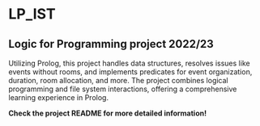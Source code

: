 # LP_IST
## Logic for Programming project 2022/23
Utilizing Prolog, this project handles data structures, resolves issues like events without rooms, and implements predicates for event organization, duration, room allocation, and more. The project combines logical programming and file system interactions, offering a comprehensive learning experience in Prolog.

**Check the project README for more detailed information!**
